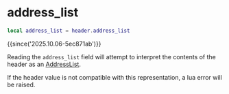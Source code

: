 # address_list

```lua
local address_list = header.address_list
```

{{since('2025.10.06-5ec871ab')}}

Reading the `address_list` field will attempt to interpret the contents of the
header as an [AddressList](../headermap/index.md#addresslist).

If the header value is not compatible with this representation, a lua error
will be raised.
